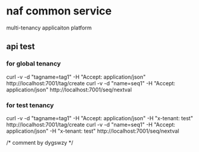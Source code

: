 
# naf common service
multi-tenancy applicaiton platform

## api test

### for global tenancy
curl -v -d "tagname=tag1" -H "Accept: application/json" http://localhost:7001/tag/create
curl -v -d "name=seq1" -H "Accept: application/json" http://localhost:7001/seq/nextval
### for test tenancy
curl -v -d "tagname=tag1" -H "Accept: application/json" -H "x-tenant: test" http://localhost:7001/tag/create
curl -v -d "name=seq1" -H "Accept: application/json" -H "x-tenant: test" http://localhost:7001/seq/nextval

/* comment by dygswzy */
